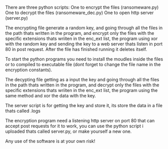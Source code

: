 There are three python scripts:
One to encrypt the files (ransomeware.py)
One to decrypt the files (ransomeware_dec.py)
One to open http server (server.py)

The encrypting file generate a random key, and going through all the files
in the path thats written in the program, and encrypt only the files with the specific extensions
thats wriiten in the enc_ext list, the program using xor with the random key and sending 
the key to a web server thats listen in port 80 in post request.
After the file has finished running it deletes itself.

To start the python programs you need to install the moudles inside the files
or to compiled to executable file (dont forget to change the file name in the encryption constants).

The decypting file getting as a input the key and going through all the files
in the path thats written in the program, and decrypt only the files with the specific extensions
thats wriiten in the enc_ext list, the program using the same method and xor the data with the key.

The server script is for getting the key and store it, its store the data in a file thats called .logs

The encryption program need a listening http server on port 80 that can accept
post requests for it to work, you can use the python script i uploaded
thats called server.py, or make yourself a new one.


Any use of the software is at your own risk!
